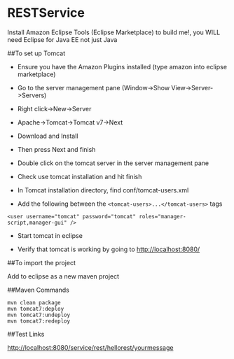 # RESTService

Install Amazon Eclipse Tools (Eclipse Marketplace) to build me!, you WILL need Eclipse for Java EE not just Java

##To set up Tomcat

* Ensure you have the Amazon Plugins installed (type amazon into eclipse marketplace)

* Go to the server management pane (Window->Show View->Server->Servers)

* Right click->New->Server

* Apache->Tomcat->Tomcat v7->Next

* Download and Install

* Then press Next and finish

* Double click on the tomcat server in the server management pane

* Check use tomcat installation and hit finish

* In Tomcat installation directory, find conf/tomcat-users.xml

* Add the following between the `<tomcat-users>...</tomcat-users>` tags

`<user username="tomcat" password="tomcat" roles="manager-script,manager-gui" />`
    
* Start tomcat in eclipse

* Verify that tomcat is working by going to [http://localhost:8080/](http://localhost:8080/)

##To import the project

Add to eclipse as a new maven project

##Maven Commands

    mvn clean package
    mvn tomcat7:deploy
    mvn tomcat7:undeploy 
    mvn tomcat7:redeploy

##Test Links

[http://localhost:8080/service/rest/hellorest/yourmessage](http://localhost:8080/service/rest/hellorest/yourmessage)
